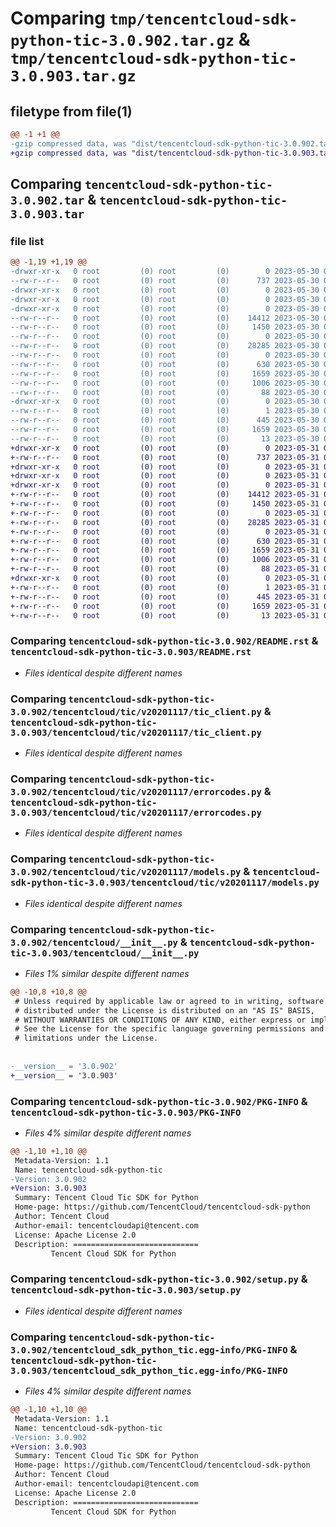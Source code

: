 # Comparing `tmp/tencentcloud-sdk-python-tic-3.0.902.tar.gz` & `tmp/tencentcloud-sdk-python-tic-3.0.903.tar.gz`

## filetype from file(1)

```diff
@@ -1 +1 @@
-gzip compressed data, was "dist/tencentcloud-sdk-python-tic-3.0.902.tar", last modified: Tue May 30 00:34:32 2023, max compression
+gzip compressed data, was "dist/tencentcloud-sdk-python-tic-3.0.903.tar", last modified: Wed May 31 02:23:05 2023, max compression
```

## Comparing `tencentcloud-sdk-python-tic-3.0.902.tar` & `tencentcloud-sdk-python-tic-3.0.903.tar`

### file list

```diff
@@ -1,19 +1,19 @@
-drwxr-xr-x   0 root         (0) root         (0)        0 2023-05-30 00:34:32.000000 tencentcloud-sdk-python-tic-3.0.902/
--rw-r--r--   0 root         (0) root         (0)      737 2023-05-30 00:34:32.000000 tencentcloud-sdk-python-tic-3.0.902/README.rst
-drwxr-xr-x   0 root         (0) root         (0)        0 2023-05-30 00:34:32.000000 tencentcloud-sdk-python-tic-3.0.902/tencentcloud/
-drwxr-xr-x   0 root         (0) root         (0)        0 2023-05-30 00:34:32.000000 tencentcloud-sdk-python-tic-3.0.902/tencentcloud/tic/
-drwxr-xr-x   0 root         (0) root         (0)        0 2023-05-30 00:34:32.000000 tencentcloud-sdk-python-tic-3.0.902/tencentcloud/tic/v20201117/
--rw-r--r--   0 root         (0) root         (0)    14412 2023-05-30 00:34:32.000000 tencentcloud-sdk-python-tic-3.0.902/tencentcloud/tic/v20201117/tic_client.py
--rw-r--r--   0 root         (0) root         (0)     1450 2023-05-30 00:34:32.000000 tencentcloud-sdk-python-tic-3.0.902/tencentcloud/tic/v20201117/errorcodes.py
--rw-r--r--   0 root         (0) root         (0)        0 2023-05-30 00:34:32.000000 tencentcloud-sdk-python-tic-3.0.902/tencentcloud/tic/v20201117/__init__.py
--rw-r--r--   0 root         (0) root         (0)    28285 2023-05-30 00:34:32.000000 tencentcloud-sdk-python-tic-3.0.902/tencentcloud/tic/v20201117/models.py
--rw-r--r--   0 root         (0) root         (0)        0 2023-05-30 00:34:32.000000 tencentcloud-sdk-python-tic-3.0.902/tencentcloud/tic/__init__.py
--rw-r--r--   0 root         (0) root         (0)      630 2023-05-30 00:34:32.000000 tencentcloud-sdk-python-tic-3.0.902/tencentcloud/__init__.py
--rw-r--r--   0 root         (0) root         (0)     1659 2023-05-30 00:34:32.000000 tencentcloud-sdk-python-tic-3.0.902/PKG-INFO
--rw-r--r--   0 root         (0) root         (0)     1006 2023-05-30 00:34:32.000000 tencentcloud-sdk-python-tic-3.0.902/setup.py
--rw-r--r--   0 root         (0) root         (0)       88 2023-05-30 00:34:32.000000 tencentcloud-sdk-python-tic-3.0.902/setup.cfg
-drwxr-xr-x   0 root         (0) root         (0)        0 2023-05-30 00:34:32.000000 tencentcloud-sdk-python-tic-3.0.902/tencentcloud_sdk_python_tic.egg-info/
--rw-r--r--   0 root         (0) root         (0)        1 2023-05-30 00:34:32.000000 tencentcloud-sdk-python-tic-3.0.902/tencentcloud_sdk_python_tic.egg-info/dependency_links.txt
--rw-r--r--   0 root         (0) root         (0)      445 2023-05-30 00:34:32.000000 tencentcloud-sdk-python-tic-3.0.902/tencentcloud_sdk_python_tic.egg-info/SOURCES.txt
--rw-r--r--   0 root         (0) root         (0)     1659 2023-05-30 00:34:32.000000 tencentcloud-sdk-python-tic-3.0.902/tencentcloud_sdk_python_tic.egg-info/PKG-INFO
--rw-r--r--   0 root         (0) root         (0)       13 2023-05-30 00:34:32.000000 tencentcloud-sdk-python-tic-3.0.902/tencentcloud_sdk_python_tic.egg-info/top_level.txt
+drwxr-xr-x   0 root         (0) root         (0)        0 2023-05-31 02:23:05.000000 tencentcloud-sdk-python-tic-3.0.903/
+-rw-r--r--   0 root         (0) root         (0)      737 2023-05-31 02:23:05.000000 tencentcloud-sdk-python-tic-3.0.903/README.rst
+drwxr-xr-x   0 root         (0) root         (0)        0 2023-05-31 02:23:05.000000 tencentcloud-sdk-python-tic-3.0.903/tencentcloud/
+drwxr-xr-x   0 root         (0) root         (0)        0 2023-05-31 02:23:05.000000 tencentcloud-sdk-python-tic-3.0.903/tencentcloud/tic/
+drwxr-xr-x   0 root         (0) root         (0)        0 2023-05-31 02:23:05.000000 tencentcloud-sdk-python-tic-3.0.903/tencentcloud/tic/v20201117/
+-rw-r--r--   0 root         (0) root         (0)    14412 2023-05-31 02:23:05.000000 tencentcloud-sdk-python-tic-3.0.903/tencentcloud/tic/v20201117/tic_client.py
+-rw-r--r--   0 root         (0) root         (0)     1450 2023-05-31 02:23:05.000000 tencentcloud-sdk-python-tic-3.0.903/tencentcloud/tic/v20201117/errorcodes.py
+-rw-r--r--   0 root         (0) root         (0)        0 2023-05-31 02:23:05.000000 tencentcloud-sdk-python-tic-3.0.903/tencentcloud/tic/v20201117/__init__.py
+-rw-r--r--   0 root         (0) root         (0)    28285 2023-05-31 02:23:05.000000 tencentcloud-sdk-python-tic-3.0.903/tencentcloud/tic/v20201117/models.py
+-rw-r--r--   0 root         (0) root         (0)        0 2023-05-31 02:23:05.000000 tencentcloud-sdk-python-tic-3.0.903/tencentcloud/tic/__init__.py
+-rw-r--r--   0 root         (0) root         (0)      630 2023-05-31 02:23:05.000000 tencentcloud-sdk-python-tic-3.0.903/tencentcloud/__init__.py
+-rw-r--r--   0 root         (0) root         (0)     1659 2023-05-31 02:23:05.000000 tencentcloud-sdk-python-tic-3.0.903/PKG-INFO
+-rw-r--r--   0 root         (0) root         (0)     1006 2023-05-31 02:23:05.000000 tencentcloud-sdk-python-tic-3.0.903/setup.py
+-rw-r--r--   0 root         (0) root         (0)       88 2023-05-31 02:23:05.000000 tencentcloud-sdk-python-tic-3.0.903/setup.cfg
+drwxr-xr-x   0 root         (0) root         (0)        0 2023-05-31 02:23:05.000000 tencentcloud-sdk-python-tic-3.0.903/tencentcloud_sdk_python_tic.egg-info/
+-rw-r--r--   0 root         (0) root         (0)        1 2023-05-31 02:23:05.000000 tencentcloud-sdk-python-tic-3.0.903/tencentcloud_sdk_python_tic.egg-info/dependency_links.txt
+-rw-r--r--   0 root         (0) root         (0)      445 2023-05-31 02:23:05.000000 tencentcloud-sdk-python-tic-3.0.903/tencentcloud_sdk_python_tic.egg-info/SOURCES.txt
+-rw-r--r--   0 root         (0) root         (0)     1659 2023-05-31 02:23:05.000000 tencentcloud-sdk-python-tic-3.0.903/tencentcloud_sdk_python_tic.egg-info/PKG-INFO
+-rw-r--r--   0 root         (0) root         (0)       13 2023-05-31 02:23:05.000000 tencentcloud-sdk-python-tic-3.0.903/tencentcloud_sdk_python_tic.egg-info/top_level.txt
```

### Comparing `tencentcloud-sdk-python-tic-3.0.902/README.rst` & `tencentcloud-sdk-python-tic-3.0.903/README.rst`

 * *Files identical despite different names*

### Comparing `tencentcloud-sdk-python-tic-3.0.902/tencentcloud/tic/v20201117/tic_client.py` & `tencentcloud-sdk-python-tic-3.0.903/tencentcloud/tic/v20201117/tic_client.py`

 * *Files identical despite different names*

### Comparing `tencentcloud-sdk-python-tic-3.0.902/tencentcloud/tic/v20201117/errorcodes.py` & `tencentcloud-sdk-python-tic-3.0.903/tencentcloud/tic/v20201117/errorcodes.py`

 * *Files identical despite different names*

### Comparing `tencentcloud-sdk-python-tic-3.0.902/tencentcloud/tic/v20201117/models.py` & `tencentcloud-sdk-python-tic-3.0.903/tencentcloud/tic/v20201117/models.py`

 * *Files identical despite different names*

### Comparing `tencentcloud-sdk-python-tic-3.0.902/tencentcloud/__init__.py` & `tencentcloud-sdk-python-tic-3.0.903/tencentcloud/__init__.py`

 * *Files 1% similar despite different names*

```diff
@@ -10,8 +10,8 @@
 # Unless required by applicable law or agreed to in writing, software
 # distributed under the License is distributed on an "AS IS" BASIS,
 # WITHOUT WARRANTIES OR CONDITIONS OF ANY KIND, either express or implied.
 # See the License for the specific language governing permissions and
 # limitations under the License.
 
 
-__version__ = '3.0.902'
+__version__ = '3.0.903'
```

### Comparing `tencentcloud-sdk-python-tic-3.0.902/PKG-INFO` & `tencentcloud-sdk-python-tic-3.0.903/PKG-INFO`

 * *Files 4% similar despite different names*

```diff
@@ -1,10 +1,10 @@
 Metadata-Version: 1.1
 Name: tencentcloud-sdk-python-tic
-Version: 3.0.902
+Version: 3.0.903
 Summary: Tencent Cloud Tic SDK for Python
 Home-page: https://github.com/TencentCloud/tencentcloud-sdk-python
 Author: Tencent Cloud
 Author-email: tencentcloudapi@tencent.com
 License: Apache License 2.0
 Description: ============================
         Tencent Cloud SDK for Python
```

### Comparing `tencentcloud-sdk-python-tic-3.0.902/setup.py` & `tencentcloud-sdk-python-tic-3.0.903/setup.py`

 * *Files identical despite different names*

### Comparing `tencentcloud-sdk-python-tic-3.0.902/tencentcloud_sdk_python_tic.egg-info/PKG-INFO` & `tencentcloud-sdk-python-tic-3.0.903/tencentcloud_sdk_python_tic.egg-info/PKG-INFO`

 * *Files 4% similar despite different names*

```diff
@@ -1,10 +1,10 @@
 Metadata-Version: 1.1
 Name: tencentcloud-sdk-python-tic
-Version: 3.0.902
+Version: 3.0.903
 Summary: Tencent Cloud Tic SDK for Python
 Home-page: https://github.com/TencentCloud/tencentcloud-sdk-python
 Author: Tencent Cloud
 Author-email: tencentcloudapi@tencent.com
 License: Apache License 2.0
 Description: ============================
         Tencent Cloud SDK for Python
```

